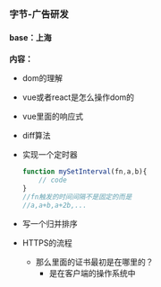 ### 字节-广告研发

#### base：上海

**内容：**

- dom的理解

- vue或者react是怎么操作dom的

- vue里面的响应式

- diff算法

- 实现一个定时器

  ```js
  function mySetInterval(fn,a,b){
      // code
  }
  //fn触发的时间间隔不是固定的而是
  //a,a+b,a+2b,...
  ```

- 写一个归并排序

- HTTPS的流程

  - 那么里面的证书最初是在哪里的？
    - 是在客户端的操作系统中

